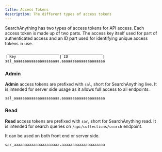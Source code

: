 ```yaml
---
title: Access Tokens
description: The different types of access tokens
---
```


SearchAnything has two types of access tokens for API access. Each access token is made up of two
parts. The access key itself used for part of authenticated access and an ID part used for identifying unique
access tokens in use.

```txt
 ________________________ ___________________
| Key                    | ID                |
sal_aaaaaaaaaaaaaaaaaaaaa.aaaaaaaaaaaaaaaaaaaa
```

### Admin

**Admin** access tokens are prefixed with `sal`, short for SearchAnything live. It is intended for server side usage as it allows full access to all endpoints.

`sal_aaaaaaaaaaaaaaaaaaaaa.aaaaaaaaaaaaaaaaaaaa`

### Read

**Read** access tokens are prefixed with `sar`, short for SearchAnything read. It is intended for search queries on `/api/collections/search` endpoint.

It can be used on both front end or server side.

`sar_aaaaaaaaaaaaaaaaaaaaa.aaaaaaaaaaaaaaaaaaaa`
